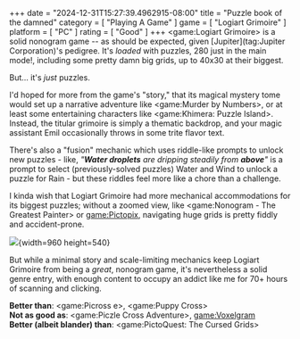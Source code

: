 +++
date = "2024-12-31T15:27:39.4962915-08:00"
title = "Puzzle book of the damned"
category = [ "Playing A Game" ]
game = [ "Logiart Grimoire" ]
platform = [ "PC" ]
rating = [ "Good" ]
+++
<game:Logiart Grimoire> is a solid nonogram game -- as should be expected, given [Jupiter](tag:Jupiter Corporation)'s pedigree.  It's *loaded* with puzzles, 280 just in the main mode!, including some pretty damn big grids, up to 40x30 at their biggest.

But... it's *just* puzzles.

I'd hoped for more from the game's "story," that its magical mystery tome would set up a narrative adventure like <game:Murder by Numbers>, or at least some entertaining characters like <game:Khimera: Puzzle Island>.  Instead, the titular grimoire is simply a thematic backdrop, and your magic assistant Emil occasionally throws in some trite flavor text.

There's also a "fusion" mechanic which uses riddle-like prompts to unlock new puzzles - like, *"**Water droplets** are dripping steadily from **above**"* is a prompt to select (previously-solved puzzles) Water and Wind to unlock a puzzle for Rain - but these riddles feel more like a chore than a challenge.

I kinda wish that Logiart Grimoire had more mechanical accommodations for its biggest puzzles; without a zoomed view, like <game:Nonogram - The Greatest Painter> or <game:Pictopix>, navigating huge grids is pretty fiddly and accident-prone.

![]($SiteBaseURL$logiart-grimoire_40-by-30.jpg){width=960 height=540}

But while a minimal story and scale-limiting mechanics keep Logiart Grimoire from being a *great*, nonogram game, it's nevertheless a solid genre entry, with enough content to occupy an addict like me for 70+ hours of scanning and clicking.

**Better than**: <game:Picross e>, <game:Puppy Cross>  
**Not as good as**: <game:Piczle Cross Adventure>, <game:Voxelgram>  
**Better (albeit blander) than**: <game:PictoQuest: The Cursed Grids>
